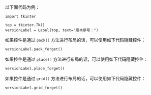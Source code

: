以下面代码为例：

```shell
import tkinter

top = tkinter.Tk()
versionLabel = Label(top, text="版本序号：")
```

如果控件是通过 `pack()` 方法进行布局的话，可以使用如下代码隐藏控件：

```python
versionLabel.pack_forget()
```

如果控件是通过 `place()` 方法进行布局的话，可以使用如下代码隐藏控件：

```python
versionLabel.place_forget()
```

如果控件是通过 `grid()` 方法进行布局的话，可以使用如下代码隐藏控件：

```python
versionLabel.grid_forget()
```

